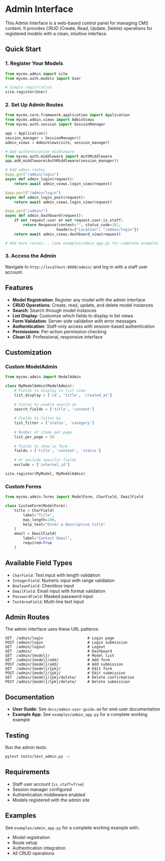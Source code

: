 # Admin Interface

This  Admin Interface is a web-based control panel for managing CMS content. It provides CRUD (Create, Read, Update, Delete) operations for registered models with a clean, intuitive interface.

## Quick Start

### 1. Register Your Models

```python
from mycms.admin import site
from mycms.auth.models import User

# Simple registration
site.register(User)
```

### 2. Set Up Admin Routes

```python
from mycms.core.framework.application import Application
from mycms.admin.views import AdminViews
from mycms.auth.session import SessionManager

app = Application()
session_manager = SessionManager()
admin_views = AdminViews(site, session_manager)

# Add authentication middleware
from mycms.auth.middleware import AuthMiddleware
app.add_middleware(AuthMiddleware(session_manager))

# Add admin routes
@app.get("/admin/login")
async def admin_login(request):
    return await admin_views.login_view(request)

@app.post("/admin/login")
async def admin_login_post(request):
    return await admin_views.login_view(request)

@app.get("/admin/")
async def admin_dashboard(request):
    if not request.user or not request.user.is_staff:
        return Response(content="", status_code=302, 
                       headers={"Location": "/admin/login"})
    return await admin_views.dashboard_view(request)

# Add more routes... (see examples/admin_app.py for complete example)
```

### 3. Access the Admin

Navigate to `http://localhost:8000/admin/` and log in with a staff user account.

## Features

- **Model Registration**: Register any model with the admin interface
- **CRUD Operations**: Create, read, update, and delete model instances
- **Search**: Search through model instances
- **List Display**: Customize which fields to display in list views
- **Form Validation**: Server-side validation with error messages
- **Authentication**: Staff-only access with session-based authentication
- **Permissions**: Per-action permission checking
- **Clean UI**: Professional, responsive interface

## Customization

### Custom ModelAdmin

```python
from mycms.admin import ModelAdmin

class MyModelAdmin(ModelAdmin):
    # Fields to display in list view
    list_display = ['id', 'title', 'created_at']
    
    # Fields to enable search on
    search_fields = ['title', 'content']
    
    # Fields to filter by
    list_filter = ['status', 'category']
    
    # Number of items per page
    list_per_page = 50
    
    # Fields to show in form
    fields = ['title', 'content', 'status']
    
    # Or exclude specific fields
    exclude = ['internal_id']

site.register(MyModel, MyModelAdmin)
```

### Custom Forms

```python
from mycms.admin.forms import ModelForm, CharField, EmailField

class CustomForm(ModelForm):
    title = CharField(
        label="Title",
        max_length=200,
        help_text="Enter a descriptive title"
    )
    email = EmailField(
        label="Contact Email",
        required=True
    )
```

## Available Field Types

- `CharField`: Text input with length validation
- `IntegerField`: Numeric input with range validation
- `BooleanField`: Checkbox input
- `EmailField`: Email input with format validation
- `PasswordField`: Masked password input
- `TextAreaField`: Multi-line text input

## Admin Routes

The admin interface uses these URL patterns:

```
GET  /admin/login                    # Login page
POST /admin/login                    # Login submission
GET  /admin/logout                   # Logout
GET  /admin/                         # Dashboard
GET  /admin/{model}/                 # Model list
GET  /admin/{model}/add/             # Add form
POST /admin/{model}/add/             # Add submission
GET  /admin/{model}/{pk}/            # Edit form
POST /admin/{model}/{pk}/            # Edit submission
GET  /admin/{model}/{pk}/delete/     # Delete confirmation
POST /admin/{model}/{pk}/delete/     # Delete submission
```

## Documentation

- **User Guide**: See `docs/admin-user-guide.md` for end-user documentation
- **Example App**: See `examples/admin_app.py` for a complete working example

## Testing

Run the admin tests:

```bash
pytest tests/test_admin.py -v
```

## Requirements

- Staff user account (`is_staff=True`)
- Session manager configured
- Authentication middleware enabled
- Models registered with the admin site

## Examples

See `examples/admin_app.py` for a complete working example with:
- Model registration
- Route setup
- Authentication integration
- All CRUD operations
